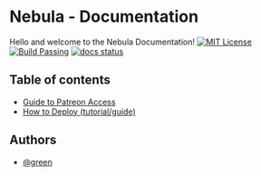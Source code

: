
# Nebula - Documentation

Hello and welcome to the Nebula Documentation!
[![MIT License](https://img.shields.io/badge/License-MIT-blue.svg)](https://opensource.org/licenses/)
[![Build Passing](https://img.shields.io/badge/build-passing-brightgreen)]()
[![docs status]( https://img.shields.io/badge/docs-20%25%20complete-yellow)]()


## Table of contents
 - [Guide to Patreon Access](https://git.holy.how/Nebula/NebulaOfficial/docs/guides/PATREON.md)
 - [How to Deploy (tutorial/guide)](https://git.holy.how/Nebula/NebulaOfficial/docs/guides/deploy.md)
 
## Authors

- [@green](https://www.git.holy.how/green)

